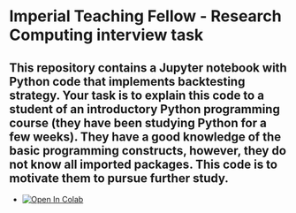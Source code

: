 # Imperial Teaching Fellow - Research Computing interview task

## This repository contains a Jupyter notebook with Python code that implements backtesting strategy. Your task is to explain this code to a student of an introductory Python programming course (they have been studying Python for a few weeks). They have a good knowledge of the basic programming constructs, however, they do not know all imported packages. This code is to motivate them to pursue further study.

- [![Open In Colab](https://colab.research.google.com/assets/colab-badge.svg)](https://colab.research.google.com/github/kmichali/Backtesting-strategy/blob/master/backtesting.ipynb)

